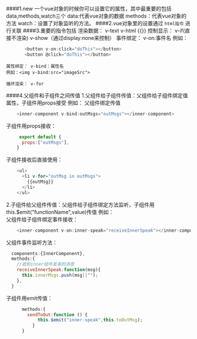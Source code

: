 ####1.new 一个vue对象的时候你可以设置它的属性，其中最重要的包括data,methods,watch三个 
	data:代表vue对象的数据 
	methods：代表vue对象的方法 
	watch：设置了对象监听的方法。 
####2.vue对象里的设置通过 `html指令`	进行关联 
####3.重要的指令包括 
	渲染数据： v-text   v-html	{{}}
	控制显示： v-if(直接不渲染)	v-show（通过display:none来控制） 
	事件绑定： v-on:事件名 
例如： 		
```javascript
	   <button v-on:click="doThis"></button>
	   <button @click="doThis"></button>
``` 
	属性绑定： v-bind：属性名  
	例如：<img v-bind:src="imageSrc">
		
    循环渲染： v-for  
####4.父组件和子组件之间传值 
	1.父组件给子组件传值：父组件给子组件绑定值属性，子组件用props接受
例如： 
父组件绑定传值 
```javascript 
    <inner-component v-bind:outMsgs="outMsgs"></inner-component> 
``` 
子组件用props接收： 
```javascript 
     export default {
      props:["outMsgs"],
    }
``` 
子组件接收后直接使用： 
```javascript 
    <ul>
      <li v-for="outMsg in outMsgs">
        {{outMsg}}
      </li>
    </ul>
```

2.子组件给父组件传值：父组件给子组件绑定方法监听，子组件用this.$emit("functionName",value)传值
例如：  
父组件给子组件绑定事件接收： 
```javascript 
    <inner-component v-on:inner-speak="receiveInnerSpeak"></inner-component> 
```  
父组件事件监听方法：
```javascript
  components:{InnerComponent},
  methods:{
    //收到inner组件发来的消息
    receiveInnerSpeak:function(msg){
      this.innerMsgs.push(msg||"");
    },
  } 
```
子组件用emit传值：  
```javascript
      methods:{
        sendToOut:function () {
            this.$emit("inner-speak",this.toOutMsg);
          }
      }
```

